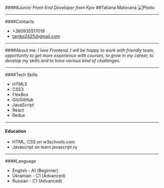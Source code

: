 #####*Junior Front-End Developer from Kyiv*
##Tatiana Malovana
![Photo](https://encrypted-tbn0.gstatic.com/images?q=tbn:ANd9GcS7lgk-MNYtE_9q5l8eLmlMCEewZEDatcORNw&usqp=CAU)

---
####Contacts
* +380935517019
* taniko2425@gmail.com
---
####About me:
*I love Frontend. I will be happy to work with friendly team, opportunity to get more experience with courses, to grow in my career, to develop my skills and to have various kind of challenges.*

---
####Tech Skills
* HTML5
* CSS3
* FlexBox
* Git/GitHub
* JavaScript
* React
* Redux
---
#### Education
* HTML, CSS on w3schools.com
* Javascript on learn.javascript.ru

---
####Language
* English - A1 (Beginner)
* Ukrainian - C1 (Advanced)
* Russian - C1 (Advanced)